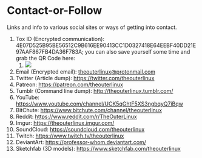 # Contact-or-Follow
Links and info to various social sites or ways of getting into contact.

1. Tox ID (Encrypted communication): 4E07D525B95BE56512C9B616EE90413CC1D0327418E64EEBF40DD21E97AAF867FB4DA36F783A; you can also save yourself some time and grab the QR Code here: 
	1. <img src="https://theouterlinux.com/wp-content/uploads/2017/02/TheOuterLinuxQToxQRCode.png" />
2. Email (Encrypted email): [theouterlinux@protonmail.com](mailto:theouterlinux@protonmail.com)
3. Twitter (Article dump): https://twitter.com/theouterlinux
4. Patreon: https://patreon.com/theouterlinux
5. Tumblr (Command line dump): http://theouterlinux.tumblr.com/
6. YouTube: https://www.youtube.com/channel/UCK5qGhtF5XS3ngbqyQ7iBqw
7. BitChute: https://www.bitchute.com/channel/theouterlinux
9. Reddit: https://www.reddit.com/r/TheOuterLinux
10. Imgur: https://theouterlinux.imgur.com/
11. SoundCloud: https://soundcloud.com/theouterlinux
12. Twitch: https://www.twitch.tv/theouterlinux
13. DeviantArt: https://professor-whom.deviantart.com/
14. Sketchfab (3D models): https://www.sketchfab.com/theouterlinux